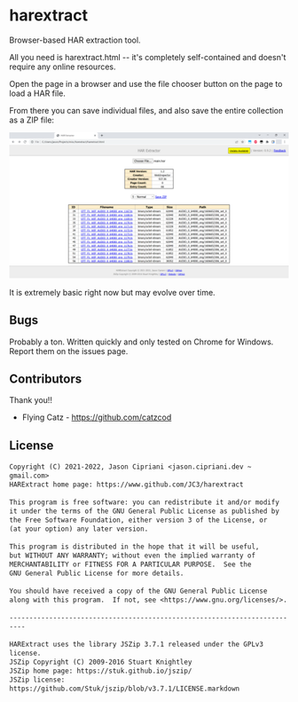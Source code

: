 # harextract

Browser-based HAR extraction tool.

All you need is harextract.html -- it's completely self-contained and doesn't require
any online resources.

Open the page in a browser and use the file chooser button on the page to load a HAR
file. 

From there you can save individual files, and also save the entire collection as a ZIP
file:

![screenshot](screenshot.png)

It is extremely basic right now but may evolve over time.

## Bugs

Probably a ton. Written quickly and only tested on Chrome for Windows. Report them on
the issues page.

## Contributors

Thank you!!

- Flying Catz - https://github.com/catzcod

## License

    Copyright (C) 2021-2022, Jason Cipriani <jason.cipriani.dev ~ gmail.com>
    HARExtract home page: https://www.github.com/JC3/harextract

    This program is free software: you can redistribute it and/or modify
    it under the terms of the GNU General Public License as published by
    the Free Software Foundation, either version 3 of the License, or
    (at your option) any later version.

    This program is distributed in the hope that it will be useful,
    but WITHOUT ANY WARRANTY; without even the implied warranty of
    MERCHANTABILITY or FITNESS FOR A PARTICULAR PURPOSE.  See the
    GNU General Public License for more details.

    You should have received a copy of the GNU General Public License
    along with this program.  If not, see <https://www.gnu.org/licenses/>.
    
    --------------------------------------------------------------------------
    
    HARExtract uses the library JSZip 3.7.1 released under the GPLv3 license.
    JSZip Copyright (C) 2009-2016 Stuart Knightley
    JSZip home page: https://stuk.github.io/jszip/
    JSZip license: https://github.com/Stuk/jszip/blob/v3.7.1/LICENSE.markdown
